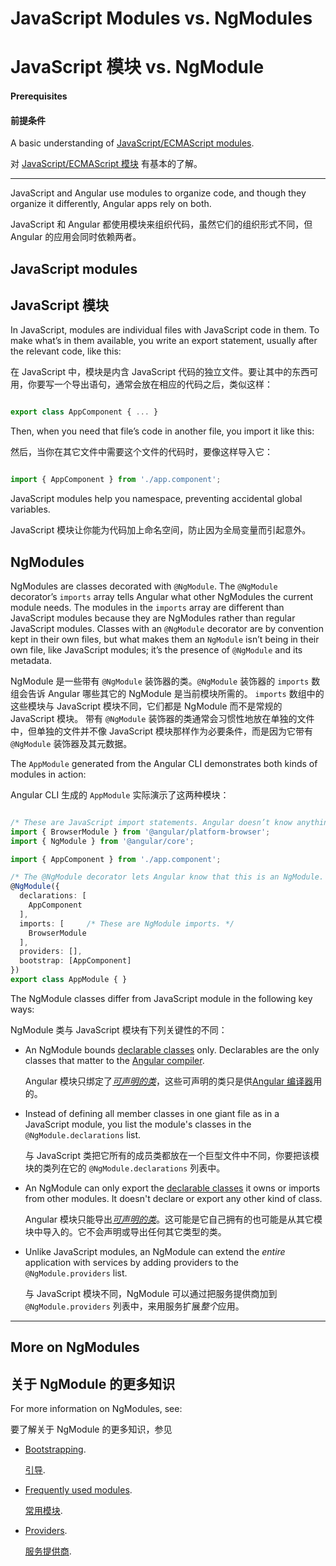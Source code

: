 # JavaScript Modules vs. NgModules

# JavaScript 模块 vs. NgModule

#### Prerequisites

#### 前提条件

A basic understanding of [JavaScript/ECMAScript modules](https://hacks.mozilla.org/2015/08/es6-in-depth-modules/).

对 [JavaScript/ECMAScript 模块](https://hacks.mozilla.org/2015/08/es6-in-depth-modules/) 有基本的了解。

<hr>

JavaScript and Angular use modules to organize code, and
though they organize it differently, Angular apps rely on both.

JavaScript 和 Angular 都使用模块来组织代码，虽然它们的组织形式不同，但 Angular 的应用会同时依赖两者。

## JavaScript modules

## JavaScript 模块

In JavaScript, modules are individual files with JavaScript code in them. To make what’s in them available, you write an export statement, usually after the relevant code, like this:

在 JavaScript 中，模块是内含 JavaScript 代码的独立文件。要让其中的东西可用，你要写一个导出语句，通常会放在相应的代码之后，类似这样：

```typescript

export class AppComponent { ... }

```

Then, when you need that file’s code in another file, you import it like this:

然后，当你在其它文件中需要这个文件的代码时，要像这样导入它：

```typescript

import { AppComponent } from './app.component';

```

JavaScript modules help you namespace, preventing accidental global variables.

JavaScript 模块让你能为代码加上命名空间，防止因为全局变量而引起意外。

## NgModules

<!-- KW-- perMisko: let's discuss. This does not answer the question why it is different. Also, last sentence is confusing.-->

NgModules are classes decorated with `@NgModule`. The `@NgModule` decorator’s `imports` array tells Angular what other NgModules the current module needs. The modules in the `imports` array are different than JavaScript modules because they are NgModules rather than regular JavaScript modules. Classes with an `@NgModule` decorator are by convention kept in their own files, but what makes them an `NgModule` isn’t being in their own file, like JavaScript modules; it’s the presence of `@NgModule` and its metadata.

NgModule 是一些带有 `@NgModule` 装饰器的类。`@NgModule` 装饰器的 `imports` 数组会告诉 Angular 哪些其它的 NgModule 是当前模块所需的。
`imports` 数组中的这些模块与 JavaScript 模块不同，它们都是 NgModule 而不是常规的 JavaScript 模块。
带有 `@NgModule` 装饰器的类通常会习惯性地放在单独的文件中，但单独的文件并不像 JavaScript 模块那样作为必要条件，而是因为它带有 `@NgModule` 装饰器及其元数据。

The `AppModule` generated from the Angular CLI demonstrates both kinds of modules in action:

Angular CLI 生成的 `AppModule` 实际演示了这两种模块： 

```typescript

/* These are JavaScript import statements. Angular doesn’t know anything about these. */
import { BrowserModule } from '@angular/platform-browser';
import { NgModule } from '@angular/core';

import { AppComponent } from './app.component';

/* The @NgModule decorator lets Angular know that this is an NgModule. */
@NgModule({
  declarations: [
    AppComponent
  ],
  imports: [     /* These are NgModule imports. */
    BrowserModule
  ],
  providers: [],
  bootstrap: [AppComponent]
})
export class AppModule { }

```

The NgModule classes differ from JavaScript module in the following key ways:

NgModule 类与 JavaScript 模块有下列关键性的不同：

* An NgModule bounds [declarable classes](guide/ngmodule-faq#q-declarable) only.
Declarables are the only classes that matter to the [Angular compiler](guide/ngmodule-faq#q-angular-compiler).

   Angular 模块只绑定了[*可声明的类*](guide/ngmodule-faq#q-declarable)，这些可声明的类只是供[Angular 编译器](guide/ngmodule-faq#q-angular-compiler)用的。

* Instead of defining all member classes in one giant file as in a JavaScript module,
you list the module's classes in the `@NgModule.declarations` list.

  与 JavaScript 类把它所有的成员类都放在一个巨型文件中不同，你要把该模块的类列在它的 `@NgModule.declarations` 列表中。

* An NgModule can only export the [declarable classes](guide/ngmodule-faq#q-declarable)
it owns or imports from other modules. It doesn't declare or export any other kind of class.

   Angular 模块只能导出[*可声明的类*](guide/ngmodule-faq#q-declarable)。这可能是它自己拥有的也可能是从其它模块中导入的。它不会声明或导出任何其它类型的类。

* Unlike JavaScript modules, an NgModule can extend the _entire_ application with services
by adding providers to the `@NgModule.providers` list.

  与 JavaScript 模块不同，NgModule 可以通过把服务提供商加到 `@NgModule.providers` 列表中，来用服务扩展*整个*应用。

<hr />

## More on NgModules

## 关于 NgModule 的更多知识

For more information on NgModules, see:

要了解关于 NgModule 的更多知识，参见

* [Bootstrapping](guide/bootstrapping).

  [引导](guide/bootstrapping).

* [Frequently used modules](guide/frequent-ngmodules).

  [常用模块](guide/frequent-ngmodules).

* [Providers](guide/providers).

  [服务提供商](guide/providers).
